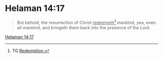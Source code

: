 # Helaman 14:17

> But behold, the resurrection of Christ <u>redeemeth</u>[^a] mankind, yea, even all mankind, and bringeth them back into the presence of the Lord.

[Helaman 14:17](https://www.churchofjesuschrist.org/study/scriptures/bofm/hel/14?lang=eng&id=p17#p17)


[^a]: TG [Redemption.](https://www.churchofjesuschrist.org/study/scriptures/tg/redemption?lang=eng)

